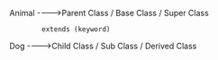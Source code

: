 

Animal ---->Parent Class / Base Class / Super Class

            extends (keyword)

Dog ---->Child Class / Sub Class / Derived Class